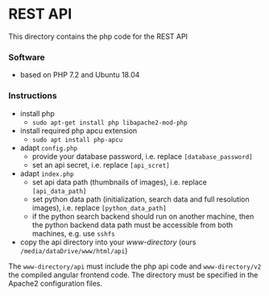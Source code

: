 # REST API

This directory contains the php code for the REST API

### Software
- based on PHP 7.2 and Ubuntu 18.04

### Instructions
- install php 
    - `sudo apt-get install php libapache2-mod-php`
- install required php apcu extension
    - `sudo apt install php-apcu`
- adapt `config.php`
    - provide your database password, i.e. replace `[database_password]`
    - set an api secret, i.e. replace `[api_scret]`
- adapt `index.php`
    - set api data path (thumbnails of images), i.e. replace `[api_data_path]`
    - set python data path (initialization, search data and full resolution images), i.e. replace `[python_data_path]`
    - if the python search backend should run on another machine, 
    then the python backend data path must be accessible from both machines, e.g. use `sshfs`
- copy the api directory into your *www-directory* (ours `/media/dataDrive/www/html/api`) 

The `www-directory/api` must include the php api code and `www-directory/v2` the compiled angular frontend code.
The directory must be specified in the Apache2 configuration files.


